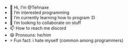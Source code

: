 - 👋 Hi, I’m @Tehnaxe
- 👀 I’m interested programming
- 🌱 I’m currently learning how to program :D
- 💞️ I’m looking to collaborate on stuff
- 📫 How to reach me discord
- 😄 Pronouns: he/him
- ⚡ Fun fact: i hate myself (common among programmers)

<!---
Tehnaxe/Tehnaxe is a ✨ special ✨ repository because its `README.md` (this file) appears on your GitHub profile.
You can click the Preview link to take a look at your changes.
--->
